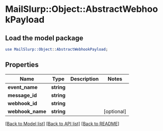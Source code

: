 # MailSlurp::Object::AbstractWebhookPayload

## Load the model package
```perl
use MailSlurp::Object::AbstractWebhookPayload;
```

## Properties
Name | Type | Description | Notes
------------ | ------------- | ------------- | -------------
**event_name** | **string** |  | 
**message_id** | **string** |  | 
**webhook_id** | **string** |  | 
**webhook_name** | **string** |  | [optional] 

[[Back to Model list]](../README#documentation-for-models) [[Back to API list]](../README#documentation-for-api-endpoints) [[Back to README]](../README)


